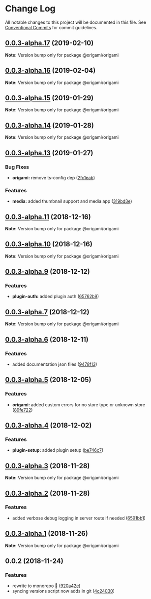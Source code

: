 # Change Log

All notable changes to this project will be documented in this file.
See [Conventional Commits](https://conventionalcommits.org) for commit guidelines.

## [0.0.3-alpha.17](https://github.com/origami-cms/core/tree/master/packages/origami/compare/v0.0.3-alpha.16...v0.0.3-alpha.17) (2019-02-10)

**Note:** Version bump only for package @origami/origami





## [0.0.3-alpha.16](https://github.com/origami-cms/core/tree/master/packages/origami/compare/v0.0.3-alpha.15...v0.0.3-alpha.16) (2019-02-04)

**Note:** Version bump only for package @origami/origami





## [0.0.3-alpha.15](https://github.com/origami-cms/core/tree/master/packages/origami/compare/v0.0.3-alpha.14...v0.0.3-alpha.15) (2019-01-29)

**Note:** Version bump only for package @origami/origami





## [0.0.3-alpha.14](https://github.com/origami-cms/core/tree/master/packages/origami/compare/v0.0.3-alpha.13...v0.0.3-alpha.14) (2019-01-28)

**Note:** Version bump only for package @origami/origami





## [0.0.3-alpha.13](https://github.com/origami-cms/core/tree/master/packages/origami/compare/v0.0.3-alpha.12...v0.0.3-alpha.13) (2019-01-27)


### Bug Fixes

* **origami:** remove ts-config dep ([2fc1eab](https://github.com/origami-cms/core/tree/master/packages/origami/commit/2fc1eab))


### Features

* **media:** added thumbnail support and media app ([319bd3e](https://github.com/origami-cms/core/tree/master/packages/origami/commit/319bd3e))





## [0.0.3-alpha.11](https://github.com/origami-cms/core/tree/master/packages/origami/compare/v0.0.3-alpha.10...v0.0.3-alpha.11) (2018-12-16)

**Note:** Version bump only for package @origami/origami





## [0.0.3-alpha.10](https://github.com/origami-cms/core/tree/master/packages/origami/compare/v0.0.3-alpha.9...v0.0.3-alpha.10) (2018-12-16)

**Note:** Version bump only for package @origami/origami





## [0.0.3-alpha.9](https://github.com/origami-cms/core/tree/master/packages/origami/compare/v0.0.3-alpha.8...v0.0.3-alpha.9) (2018-12-12)


### Features

* **plugin-auth:** added plugin auth ([65762b9](https://github.com/origami-cms/core/tree/master/packages/origami/commit/65762b9))





## [0.0.3-alpha.7](https://github.com/origami-cms/core/tree/master/packages/origami/compare/v0.0.3-alpha.6...v0.0.3-alpha.7) (2018-12-12)

**Note:** Version bump only for package @origami/origami





## [0.0.3-alpha.6](https://github.com/origami-cms/core/tree/master/packages/origami/compare/v0.0.3-alpha.5...v0.0.3-alpha.6) (2018-12-11)


### Features

* added documentation json files ([9478f13](https://github.com/origami-cms/core/tree/master/packages/origami/commit/9478f13))





## [0.0.3-alpha.5](https://github.com/origami-cms/core/tree/master/packages/origami/compare/v0.0.3-alpha.4...v0.0.3-alpha.5) (2018-12-05)


### Features

* **origami:** added custom errors for no store type or unknown store ([89fe722](https://github.com/origami-cms/core/tree/master/packages/origami/commit/89fe722))





## [0.0.3-alpha.4](https://github.com/origami-cms/core/tree/master/packages/origami/compare/v0.0.3-alpha.3...v0.0.3-alpha.4) (2018-12-02)


### Features

* **plugin-setup:** added plugin setup ([be746c7](https://github.com/origami-cms/core/tree/master/packages/origami/commit/be746c7))





## [0.0.3-alpha.3](https://github.com/origami-cms/core/tree/master/packages/origami/compare/v0.0.3-alpha.2...v0.0.3-alpha.3) (2018-11-28)

**Note:** Version bump only for package @origami/origami





## [0.0.3-alpha.2](https://github.com/origami-cms/core/tree/master/packages/origami/compare/v0.0.3-alpha.1...v0.0.3-alpha.2) (2018-11-28)


### Features

* added verbose debug logging in server route if needed ([6591bb1](https://github.com/origami-cms/core/tree/master/packages/origami/commit/6591bb1))





## [0.0.3-alpha.1](https://github.com/origami-cms/core/tree/master/packages/origami/compare/v0.0.3-alpha.0...v0.0.3-alpha.1) (2018-11-26)

**Note:** Version bump only for package @origami/origami





## 0.0.2 (2018-11-24)


### Features

* rewrite to monorepo 🎉 ([920a42e](https://github.com/origami-cms/core/tree/master/packages/origami/commit/920a42e))
* syncing versions script now adds in git ([4c24030](https://github.com/origami-cms/core/tree/master/packages/origami/commit/4c24030))
